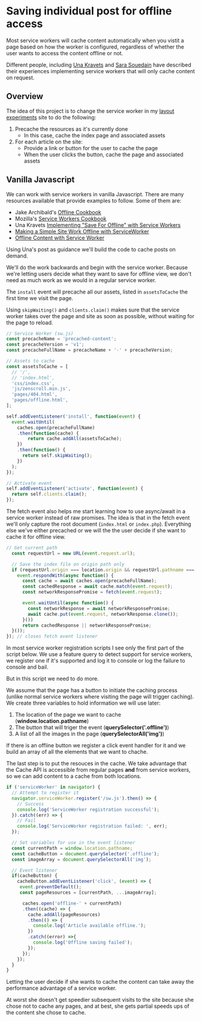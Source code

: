 # Saving individual post for offline access

Most service workers will cache content automatically when you vistit a page based on how the worker is configured, regardless of whether the user wants to access the content offline or not.

 Different people, including [Una Kravets](https://una.im/save-offline/) and [Sara Souedain](https://www.sarasoueidan.com/blog/going-offline/) have described their experiences implementing service workers that will only cache content on request.

## Overview

The idea of this project is to change the service worker in my [layout experiments](https://layout-experiments.firebaseapp.com/) site to do the following:

1. Precache the resources as it's currently done
   * In this case, cache the index page and associated assets
2. For each article on the site:
   * Provide a link or button for the user to cache the page
   * When the user clicks the button, cache the page and associated assets

## Vanilla Javascript

We can work with service workers in vanilla Javascript. There are many resources available that provide examples to follow. Some of them are:

* Jake Archibald's [Offline Cookbook](https://jakearchibald.com/2014/offline-cookbook/)
* Mozilla's [Service Workers Cookbook](https://serviceworke.rs/)
* Una Kravets [Implementing "Save For Offline" with Service Workers](https://una.im/save-offline/)
* [Making a Simple Site Work Offline with ServiceWorker](https://css-tricks.com/serviceworker-for-offline/)
* [Offline Content with Service Worker](https://chrisruppel.com/blog/service-worker-offline-content/)

Using Una's post as guidance we'll build the code to cache posts on demand.

We'll do the work backwards and begin with the service worker. Because we're letting users decide what they want to save for offline view, we don't need as much work as we would in a regular service worker.

The `install` event will precache all our assets, listed in `assetsToCache` the first time we visit the page.

Using `skipWaiting()` and `clients.claim()` makes sure that the service worker takes over the page and site as soon as possible, without waiting for the page to reload.

```js
// Service Worker (sw.js)
const precacheName = 'precached-content';
const precacheVersion = 'v1';
const precacheFullName = precacheName + '-' + precacheVersion;

// Assets to cache
const assetsToCache = [
  // '/',
  // 'index.html',
  'css/index.css',
  'js/zenscroll.min.js',
  'pages/404.html',
  'pages/offline.html',
];

self.addEventListener('install', function(event) {
  event.waitUntil(
    caches.open(precacheFullName)
    .then(function(cache) {
        return cache.addAll(assetsToCache);
    })
    .then(function() {
      return self.skipWaiting();
    })
  );
});

// Activate event
self.addEventListener('activate', function(event) {
  return self.clients.claim();
});
```

The fetch event also helps me start learning how to use async/await in a service worker instead of raw promises. The idea is that in the fetch event we'll only capture the root document (`index.html` or `index.php`). Everything else we've either precached or we will the the user decide if she want to cache it for offline view.

```js
// Get current path
  const requestUrl = new URL(event.request.url);

  // Save the index file on origin path only
  if (requestUrl.origin === location.origin && requestUrl.pathname === '/') {
    event.respondWith(async function() {
      const cache = await caches.open(precacheFullName);
      const cachedResponse = await cache.match(event.request);
      const networkResponsePromise = fetch(event.request);

      event.waitUntil(async function() {
        const networkResponse = await networkResponsePromise;
        await cache.put(event.request, networkResponse.clone());
      }())
      return cachedResponse || networkResponsePromise;
  }());
}); // closes fetch event listener
```

In most service worker registration scripts I see only the first part of the script below. We use a feature query to detect support for service workers, we register one if it's supported and log it to console or log the failure to console and bail.

But in this script we need to do more.

We assume that the page has a button to initiate the caching process (unlike normal service workers where visiting the page will trigger caching). We create three variables to hold information we will use later:

1. The location of the page we want to cache (**window.location.pathname**)
2. The button that will triger the event (**querySelector('.offline')**)
3. A list of all the images in the page (**querySelectorAll('img')**)

If there is an offline button we register a click event handler for it and we build an array of all the elements that we want to chache.

The last step is to put the resouces in the cache. We take advantage that the Cache API is accessible from regular pages **and** from service workers, so we can add content to a cache from both locations.

```js
if ('serviceWorker' in navigator) {
  // Attempt to register it
  navigator.serviceWorker.register('/sw.js').then() => {
    // Success
    console.log('ServiceWorker registration successful');
  }).catch((err) => {
    // Fail
    console.log('ServiceWorker registration failed: ', err);
  });

  // Set variables for use in the event listener
  const currentPath = window.location.pathname;
  const cacheButton = document.querySelector('.offline');
  const imageArray = document.querySelectorAll('img');

  // Event listener
  if(cacheButton) {
    cacheButton.addEventListener('click', (event) => {
     event.preventDefault();
     const pageResources = [currentPath, ...imageArray];

      caches.open('offline-' + currentPath)
      .then((cache) => {
        cache.addAll(pageResources)
        .then(() => {
          console.log('Article available offline.');
        })
        .catch((error) =>{
          console.log('Offline saving failed');
        });
      });
    });
  }
}
```

Letting the user decide if she wants to cache the content can take away the performance advantage of a service worker.

At worst she doesn't get speedier subsequent visits to the site because she chose not to cache any pages, and at best, she gets partial speeds ups of the content she chose to cache.
